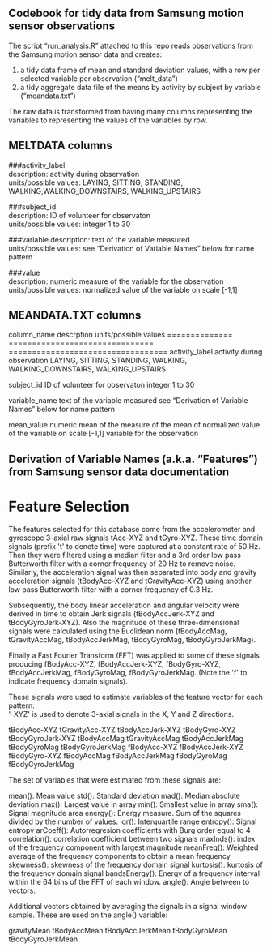 ## Codebook for tidy data from Samsung motion sensor observations

The script “run_analysis.R” attached to this repo reads observations from the Samsung motion sensor data and creates:

1. a tidy data frame of mean and standard deviation values, with a row per selected variable per observation (“melt_data”)
2. a tidy aggregate data file of the means by activity by subject by variable (“meandata.txt”)

The raw data is transformed from having many columns representing the variables to representing the values of the variables by row.


## MELTDATA columns

###activity_label	
description:  activity during observation		
units/possible values:	LAYING, SITTING, STANDING, WALKING,WALKING_DOWNSTAIRS, WALKING_UPSTAIRS

###subject_id	
description:  ID of volunteer for observaton		
units/possible values:  integer 1 to 30

###variable	
description:  text of the variable measured		
units/possible values:  see “Derivation of Variable Names” below for name pattern

###value		
description:  numeric measure of the variable for the observation		
units/possible values:  normalized value of the variable on scale [-1,1] 
							

## MEANDATA.TXT columns

column_name	descrption				units/possible values
==============	===============================		==================================
activity_label	activity during observation	 	LAYING, SITTING, STANDING, WALKING,
							WALKING_DOWNSTAIRS, WALKING_UPSTAIRS

subject_id	ID of volunteer for observaton		integer 1 to 30

variable_name	text of the variable measured		see “Derivation of Variable Names” below for name pattern

mean_value	numeric mean of the measure of the 	mean of normalized value of the variable on scale [-1,1] 
		variable for the observation



## Derivation of Variable Names (a.k.a. “Features”) from Samsung sensor data documentation

Feature Selection 
=================

The features selected for this database come from the accelerometer and gyroscope 3-axial raw signals tAcc-XYZ and tGyro-XYZ. These time domain signals (prefix 't' to denote time) were captured at a constant rate of 50 Hz. Then they were filtered using a median filter and a 3rd order low pass Butterworth filter with a corner frequency of 20 Hz to remove noise. Similarly, the acceleration signal was then separated into body and gravity acceleration signals (tBodyAcc-XYZ and tGravityAcc-XYZ) using another low pass Butterworth filter with a corner frequency of 0.3 Hz. 

Subsequently, the body linear acceleration and angular velocity were derived in time to obtain Jerk signals (tBodyAccJerk-XYZ and tBodyGyroJerk-XYZ). Also the magnitude of these three-dimensional signals were calculated using the Euclidean norm (tBodyAccMag, tGravityAccMag, tBodyAccJerkMag, tBodyGyroMag, tBodyGyroJerkMag). 

Finally a Fast Fourier Transform (FFT) was applied to some of these signals producing fBodyAcc-XYZ, fBodyAccJerk-XYZ, fBodyGyro-XYZ, fBodyAccJerkMag, fBodyGyroMag, fBodyGyroJerkMag. (Note the 'f' to indicate frequency domain signals). 

These signals were used to estimate variables of the feature vector for each pattern:  
'-XYZ' is used to denote 3-axial signals in the X, Y and Z directions.

tBodyAcc-XYZ
tGravityAcc-XYZ
tBodyAccJerk-XYZ
tBodyGyro-XYZ
tBodyGyroJerk-XYZ
tBodyAccMag
tGravityAccMag
tBodyAccJerkMag
tBodyGyroMag
tBodyGyroJerkMag
fBodyAcc-XYZ
fBodyAccJerk-XYZ
fBodyGyro-XYZ
fBodyAccMag
fBodyAccJerkMag
fBodyGyroMag
fBodyGyroJerkMag

The set of variables that were estimated from these signals are: 

mean(): Mean value
std(): Standard deviation
mad(): Median absolute deviation 
max(): Largest value in array
min(): Smallest value in array
sma(): Signal magnitude area
energy(): Energy measure. Sum of the squares divided by the number of values. 
iqr(): Interquartile range 
entropy(): Signal entropy
arCoeff(): Autorregresion coefficients with Burg order equal to 4
correlation(): correlation coefficient between two signals
maxInds(): index of the frequency component with largest magnitude
meanFreq(): Weighted average of the frequency components to obtain a mean frequency
skewness(): skewness of the frequency domain signal 
kurtosis(): kurtosis of the frequency domain signal 
bandsEnergy(): Energy of a frequency interval within the 64 bins of the FFT of each window.
angle(): Angle between to vectors.

Additional vectors obtained by averaging the signals in a signal window sample. These are used on the angle() variable:

gravityMean
tBodyAccMean
tBodyAccJerkMean
tBodyGyroMean
tBodyGyroJerkMean



